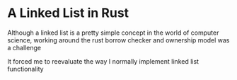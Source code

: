 # A Linked List in Rust
Although a linked list is a pretty simple concept in the world of computer science, working around the rust borrow checker and ownership model was a challenge

It forced me to reevaluate the way I normally implement linked list functionality